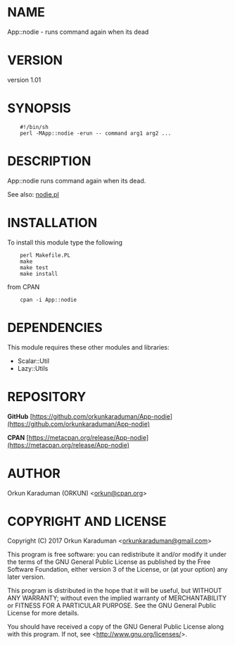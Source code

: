 # NAME

App::nodie - runs command again when its dead

# VERSION

version 1.01

# SYNOPSIS

        #!/bin/sh
        perl -MApp::nodie -erun -- command arg1 arg2 ...

# DESCRIPTION

App::nodie runs command again when its dead.

See also: [nodie.pl](https://metacpan.org/pod/distribution/App-nodie/lib/App/nodie/nodie.pl)

# INSTALLATION

To install this module type the following

        perl Makefile.PL
        make
        make test
        make install

from CPAN

        cpan -i App::nodie

# DEPENDENCIES

This module requires these other modules and libraries:

- Scalar::Util
- Lazy::Utils

# REPOSITORY

**GitHub** [https://github.com/orkunkaraduman/App-nodie](https://github.com/orkunkaraduman/App-nodie)

**CPAN** [https://metacpan.org/release/App-nodie](https://metacpan.org/release/App-nodie)

# AUTHOR

Orkun Karaduman (ORKUN) &lt;orkun@cpan.org&gt;

# COPYRIGHT AND LICENSE

Copyright (C) 2017  Orkun Karaduman &lt;orkunkaraduman@gmail.com&gt;

This program is free software: you can redistribute it and/or modify
it under the terms of the GNU General Public License as published by
the Free Software Foundation, either version 3 of the License, or
(at your option) any later version.

This program is distributed in the hope that it will be useful,
but WITHOUT ANY WARRANTY; without even the implied warranty of
MERCHANTABILITY or FITNESS FOR A PARTICULAR PURPOSE.  See the
GNU General Public License for more details.

You should have received a copy of the GNU General Public License
along with this program.  If not, see &lt;http://www.gnu.org/licenses/&gt;.
